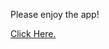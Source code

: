 Please enjoy the app!

[Click Here.](https://meharpalbasi-nfl-quarterback-app-nflapp-uyf66m.streamlit.app/)
